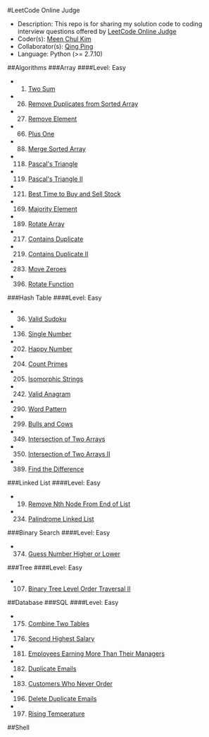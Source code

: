 #LeetCode Online Judge
+ Description: This repo is for sharing my solution code to coding interview questions offered by [LeetCode Online Judge](https://leetcode.com)
+ Coder(s): [Meen Chul Kim](https://github.com/liberaliscomputing)
+ Collaborator(s): [Qing Ping](https://github.com/ChanningPing)
+ Language: Python (>= 2.7.10)

##Algorithms
###Array
####Level: Easy
+ 001. [Two Sum](https://github.com/liberaliscomputing/leetcode-online-judge/blob/master/algorithms/array/easy/two_sum.py)
+ 026. [Remove Duplicates from Sorted Array](https://github.com/liberaliscomputing/leetcode-online-judge/blob/master/algorithms/array/easy/remove_duplicates_from_sorted_array.py)
+ 027. [Remove Element](https://github.com/liberaliscomputing/leetcode-online-judge/blob/master/algorithms/array/easy/remove_element.py)
+ 066. [Plus One](https://github.com/liberaliscomputing/leetcode-online-judge/blob/master/algorithms/array/easy/plus_one.py)
+ 088. [Merge Sorted Array](https://github.com/liberaliscomputing/leetcode-online-judge/blob/master/algorithms/array/easy/merge_sorted_array.py)
+ 118. [Pascal's Triangle](https://github.com/liberaliscomputing/leetcode-online-judge/blob/master/algorithms/array/easy/pascals_triangle.py)
+ 119. [Pascal's Triangle II](https://github.com/liberaliscomputing/leetcode-online-judge/blob/master/algorithms/array/easy/pascals_triangle_ii.py)
+ 121. [Best Time to Buy and Sell Stock](https://github.com/liberaliscomputing/leetcode-online-judge/blob/master/algorithms/array/easy/best_time_to_buy_and_sell_stock.py)
+ 169. [Majority Element](https://github.com/liberaliscomputing/leetcode-online-judge/blob/master/algorithms/array/easy/majority_element.py)
+ 189. [Rotate Array](https://github.com/liberaliscomputing/leetcode-online-judge/blob/master/algorithms/array/easy/rotate_array.py)
+ 217. [Contains Duplicate](https://github.com/liberaliscomputing/leetcode-online-judge/blob/master/algorithms/array/easy/contains_duplicate.py)
+ 219. [Contains Duplicate II](https://github.com/liberaliscomputing/leetcode-online-judge/blob/master/algorithms/array/easy/contains_duplicate_ii.py)
+ 283. [Move Zeroes](https://github.com/liberaliscomputing/leetcode-online-judge/blob/master/algorithms/array/easy/move_zeroes.py)
+ 396. [Rotate Function](https://github.com/liberaliscomputing/leetcode-online-judge/blob/master/algorithms/array/easy/rotate_function.py)

###Hash Table
####Level: Easy
+ 036. [Valid Sudoku](https://github.com/liberaliscomputing/leetcode-online-judge/blob/master/algorithms/hash_table/easy/valid_sudoku.py)
+ 136. [Single Number](https://github.com/liberaliscomputing/leetcode-online-judge/blob/master/algorithms/hash_table/easy/single_number.py)
+ 202. [Happy Number](https://github.com/liberaliscomputing/leetcode-online-judge/blob/master/algorithms/hash_table/easy/happy_number.py) 
+ 204. [Count Primes](https://github.com/liberaliscomputing/leetcode-online-judge/blob/master/algorithms/hash_table/easy/count_primes.py) 
+ 205. [Isomorphic Strings](https://github.com/liberaliscomputing/leetcode-online-judge/blob/master/algorithms/hash_table/easy/isomorphic_strings.py) 
+ 242. [Valid Anagram](https://github.com/liberaliscomputing/leetcode-online-judge/blob/master/algorithms/hash_table/easy/valid_anagram.py) 
+ 290. [Word Pattern](https://github.com/liberaliscomputing/leetcode-online-judge/blob/master/algorithms/hash_table/easy/word_pattern.py) 
+ 299. [Bulls and Cows](https://github.com/liberaliscomputing/leetcode-online-judge/blob/master/algorithms/hash_table/easy/bulls_and_cows.py) 
+ 349. [Intersection of Two Arrays](https://github.com/liberaliscomputing/leetcode-online-judge/blob/master/algorithms/hash_table/easy/intersection_of_two_arrays.py) 
+ 350. [Intersection of Two Arrays II](https://github.com/liberaliscomputing/leetcode-online-judge/blob/master/algorithms/hash_table/easy/intersection_of_two_arrays_ii.py) 
+ 389. [Find the Difference](https://github.com/liberaliscomputing/leetcode-online-judge/blob/master/algorithms/hash_table/easy/find_the_difference.py)

###Linked List
####Level: Easy
+ 019. [Remove Nth Node From End of List](https://github.com/liberaliscomputing/leetcode-online-judge/blob/master/algorithms/linked_list/easy/remove_nth_node_from_end_of_list.py)
+ 234. [Palindrome Linked List](https://github.com/liberaliscomputing/leetcode-online-judge/blob/master/algorithms/linked_list/easy/palindrome_linked_list.py)

###Binary Search
####Level: Easy
+ 374. [Guess Number Higher or Lower](https://github.com/liberaliscomputing/leetcode-online-judge/blob/master/algorithms/binary_search/easy/guess_number_higher_or_lower.py)

###Tree
####Level: Easy
+ 107. [Binary Tree Level Order Traversal II](https://github.com/liberaliscomputing/leetcode-online-judge/blob/master/algorithms/tree/easy/binary_tree_level_order_traversal_ii.py)

##Database
###SQL
####Level: Easy
+ 175. [Combine Two Tables](https://github.com/liberaliscomputing/leetcode-online-judge/blob/master/database/easy/combine_two_tables.sql)
+ 176. [Second Highest Salary](https://github.com/liberaliscomputing/leetcode-online-judge/blob/master/database/easy/second_highest_salary.sql)
+ 181. [Employees Earning More Than Their Managers](https://github.com/liberaliscomputing/leetcode-online-judge/blob/master/database/easy/employees_earning_more_than_their_managers.sql)
+ 182. [Duplicate Emails](https://github.com/liberaliscomputing/leetcode-online-judge/blob/master/database/easy/duplicate_emails.sql)
+ 183. [Customers Who Never Order](https://github.com/liberaliscomputing/leetcode-online-judge/blob/master/database/easy/customers_who_never_order.sql)
+ 196. [Delete Duplicate Emails](https://github.com/liberaliscomputing/leetcode-online-judge/blob/master/database/easy/delte_duplicate_emails.sql)
+ 197. [Rising Temperature](https://github.com/liberaliscomputing/leetcode-online-judge/blob/master/database/easy/rising_temperature.sql)

##Shell